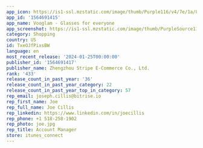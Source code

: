 ```yaml
---
app_icon: https://is1-ssl.mzstatic.com/image/thumb/Purple116/v4/7e/1a/83/7e1a8334-9d32-d405-bef1-2a71e4ebaa3a/AppIcon-0-0-1x_U007ephone-0-10-0-0-85-220.png/1024x1024bb.png
app_id: '1564691415'
app_name: Vooglam - Glasses for everyone
app_screenshot: https://is1-ssl.mzstatic.com/image/thumb/PurpleSource116/v4/33/de/f3/33def32b-9803-14e5-17dc-89321ff38337/7fd136bb-298b-44e8-bb3e-ee1d032af983_Tryon1.png/1242x2688bb.png
category: Shopping
country: US
id: TxeOJfPixsBW
language: en
most_recent_release: '2024-01-25T00:00:00'
publisher_id: '1564691417'
publisher_name: Zhengzhou Stripe E-Commerce Co., Ltd.
rank: '433'
release_count_in_past_year: '36'
release_count_in_past_year_category: 22
release_count_in_past_year_top_in_category: 57
rep_email: joseph.cillis@bitrise.io
rep_first_name: Joe
rep_full_name: Joe Cillis
rep_linkedin: https://www.linkedin.com/in/joecillis
rep_phone: +1 518-258-1902
rep_photo: joe.jpg
rep_title: Account Manager
store: itunes_connect
---
```

